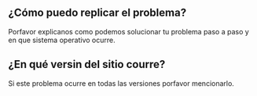 ## ¿Cómo puedo replicar el problema?
Porfavor explicanos como podemos solucionar tu problema paso a paso y en que sistema operativo ocurre. 
## ¿En qué versin del sitio courre?
Si este problema ocurre en todas las versiones porfavor mencionarlo.
